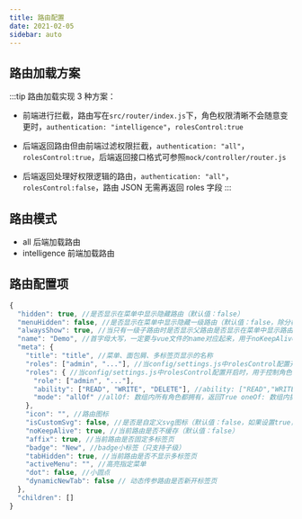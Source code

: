 ```yaml
---
title: 路由配置
date: 2021-02-05
sidebar: auto
---
```


## 路由加载方案

:::tip
路由加载实现 3 种方案：

* 前端进行拦截，路由写在`src/router/index.js`下，角色权限清晰不会随意变更时，`authentication: "intelligence"`，`rolesControl:true`

* 后端返回路由但由前端过滤权限拦截，`authentication: "all"`，`rolesControl:true`，后端返回接口格式可参照`mock/controller/router.js`

* 后端返回处理好权限逻辑的路由，`authentication: "all"`，`rolesControl:false`，路由 JSON 无需再返回 roles 字段
:::

## 路由模式

* all 后端加载路由
* intelligence 前端加载路由

## 路由配置项

```javascript
{
  "hidden": true, //是否显示在菜单中显示隐藏路由（默认值：false）
  "menuHidden": false, //是否显示在菜单中显示隐藏一级路由（默认值：false，除分栏布局有效）
  "alwaysShow": true, //当只有一级子路由时是否显示父路由是否显示在菜单中显示路由（默认值：false）
  "name": "Demo", //首字母大写，一定要与vue文件的name对应起来，用于noKeepAlive缓存控制（该项特别重要）
  "meta": {
    "title": "title", //菜单、面包屑、多标签页显示的名称
    "roles": ["admin", "..."], //当config/settings.js中rolesControl配置开启时，用于控制角色（简写）
    "roles": { //当config/settings.js中rolesControl配置开启时，用于控制角色（全写）
      "role": ["admin", "..."],
      "ability": ["READ", "WRITE", "DELETE"], //ability: ["READ","WRITE"],
      "mode": "allOf" //allOf: 数组内所有角色都拥有，返回True oneOf: 数组内拥有任一角色，返回True(等价第1种数据) except: 不拥有数组内任一角色，返回True(取反)
    },
    "icon": "", //路由图标
    "isCustomSvg": false, //是否是自定义svg图标（默认值：false，如果设置true，那么需要把你的svg拷贝到assets/icons/目录下下，然后icon字段配置上你的图标名）
    "noKeepAlive": true, //当前路由是否不缓存（默认值：false）
    "affix": true, //当前路由是否固定多标签页
    "badge": "New", //badge小标签（只支持子级）
    "tabHidden": true, //当前路由是否不显示多标签页
    "activeMenu": "", //高亮指定菜单
    "dot": false, //小圆点
    "dynamicNewTab": false // 动态传参路由是否新开标签页
  },
  "children": []
}
```
